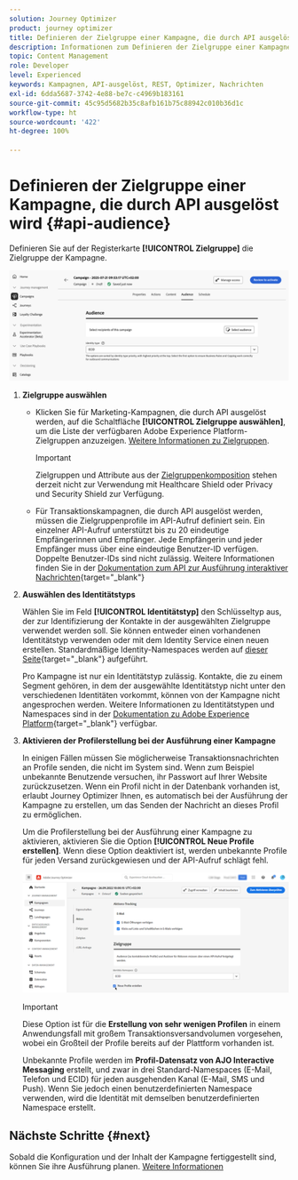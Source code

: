 ```yaml
---
solution: Journey Optimizer
product: journey optimizer
title: Definieren der Zielgruppe einer Kampagne, die durch API ausgelöst wird
description: Informationen zum Definieren der Zielgruppe einer Kampagne, die durch API ausgelöst wird.
topic: Content Management
role: Developer
level: Experienced
keywords: Kampagnen, API-ausgelöst, REST, Optimizer, Nachrichten
exl-id: 6dda5687-3742-4e88-be7c-c4969b183161
source-git-commit: 45c95d5682b35c8afb161b75c88942c010b36d1c
workflow-type: ht
source-wordcount: '422'
ht-degree: 100%

---
```


# Definieren der Zielgruppe einer Kampagne, die durch API ausgelöst wird {#api-audience}

Definieren Sie auf der Registerkarte **[!UICONTROL Zielgruppe]** die Zielgruppe der Kampagne.

![](assets/campaign-audience.png)

1. **Zielgruppe auswählen**

   * Klicken Sie für Marketing-Kampagnen, die durch API ausgelöst werden, auf die Schaltfläche **[!UICONTROL Zielgruppe auswählen]**, um die Liste der verfügbaren Adobe Experience Platform-Zielgruppen anzuzeigen. [Weitere Informationen zu Zielgruppen](../audience/about-audiences.md).

     >[!IMPORTANT]
     >
     >Zielgruppen und Attribute aus der [Zielgruppenkomposition](../audience/get-started-audience-orchestration.md) stehen derzeit nicht zur Verwendung mit Healthcare Shield oder Privacy und Security Shield zur Verfügung.

   * Für Transaktionskampagnen, die durch API ausgelöst werden, müssen die Zielgruppenprofile im API-Aufruf definiert sein. Ein einzelner API-Aufruf unterstützt bis zu 20 eindeutige Empfängerinnen und Empfänger. Jede Empfängerin und jeder Empfänger muss über eine eindeutige Benutzer-ID verfügen. Doppelte Benutzer-IDs sind nicht zulässig. Weitere Informationen finden Sie in der [Dokumentation zum API zur Ausführung interaktiver Nachrichten](https://developer.adobe.com/journey-optimizer-apis/references/messaging/#tag/execution/operation/postIMUnitaryMessageExecution){target="_blank"}

1. **Auswählen des Identitätstyps**

   Wählen Sie im Feld **[!UICONTROL Identitätstyp]** den Schlüsseltyp aus, der zur Identifizierung der Kontakte in der ausgewählten Zielgruppe verwendet werden soll. Sie können entweder einen vorhandenen Identitätstyp verwenden oder mit dem Identity Service einen neuen erstellen. Standardmäßige Identity-Namespaces werden auf [dieser Seite](https://experienceleague.adobe.com/de/docs/experience-platform/identity/features/namespaces#standard){target="_blank"} aufgeführt.

   Pro Kampagne ist nur ein Identitätstyp zulässig. Kontakte, die zu einem Segment gehören, in dem der ausgewählte Identitätstyp nicht unter den verschiedenen Identitäten vorkommt, können von der Kampagne nicht angesprochen werden. Weitere Informationen zu Identitätstypen und Namespaces sind in der [Dokumentation zu Adobe Experience Platform](https://experienceleague.adobe.com/docs/experience-platform/identity/home.html?lang=de){target="_blank"} verfügbar.

1. **Aktivieren der Profilerstellung bei der Ausführung einer Kampagne**

   In einigen Fällen müssen Sie möglicherweise Transaktionsnachrichten an Profile senden, die nicht im System sind. Wenn zum Beispiel unbekannte Benutzende versuchen, ihr Passwort auf Ihrer Website zurückzusetzen. Wenn ein Profil nicht in der Datenbank vorhanden ist, erlaubt Journey Optimizer Ihnen, es automatisch bei der Ausführung der Kampagne zu erstellen, um das Senden der Nachricht an dieses Profil zu ermöglichen.

   Um die Profilerstellung bei der Ausführung einer Kampagne zu aktivieren, aktivieren Sie die Option **[!UICONTROL Neue Profile erstellen]**. Wenn diese Option deaktiviert ist, werden unbekannte Profile für jeden Versand zurückgewiesen und der API-Aufruf schlägt fehl.

   ![](assets/api-triggered-create-profile.png)

   >[!IMPORTANT]
   >
   >Diese Option ist für die **Erstellung von sehr wenigen Profilen** in einem Anwendungsfall mit großem Transaktionsversandvolumen vorgesehen, wobei ein Großteil der Profile bereits auf der Plattform vorhanden ist.
   >
   >Unbekannte Profile werden im **Profil-Datensatz von AJO Interactive Messaging** erstellt, und zwar in drei Standard-Namespaces (E-Mail, Telefon und ECID) für jeden ausgehenden Kanal (E-Mail, SMS und Push). Wenn Sie jedoch einen benutzerdefinierten Namespace verwenden, wird die Identität mit demselben benutzerdefinierten Namespace erstellt.

## Nächste Schritte {#next}

Sobald die Konfiguration und der Inhalt der Kampagne fertiggestellt sind, können Sie ihre Ausführung planen. [Weitere Informationen](api-triggered-campaign-schedule.md)
